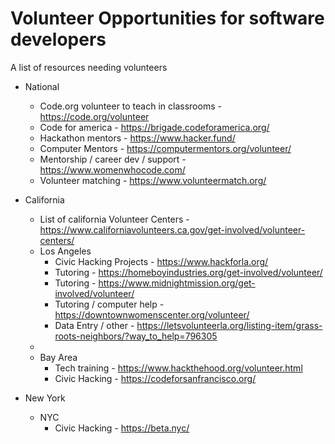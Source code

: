 # Volunteer Opportunities for software developers

A list of resources needing volunteers

- National 
    - Code.org volunteer to teach in classrooms - https://code.org/volunteer
    - Code for america - https://brigade.codeforamerica.org/
    - Hackathon mentors - https://www.hacker.fund/
    - Computer Mentors - https://computermentors.org/volunteer/
    - Mentorship / career dev / support - https://www.womenwhocode.com/
    - Volunteer matching - https://www.volunteermatch.org/
  
- California 
  - List of california Volunteer Centers - https://www.californiavolunteers.ca.gov/get-involved/volunteer-centers/
  - Los Angeles 
    - Civic Hacking Projects - https://www.hackforla.org/
    - Tutoring - https://homeboyindustries.org/get-involved/volunteer/
    - Tutoring - https://www.midnightmission.org/get-involved/volunteer/
    - Tutoring / computer help - https://downtownwomenscenter.org/volunteer/
    - Data Entry / other - https://letsvolunteerla.org/listing-item/grass-roots-neighbors/?way_to_help=796305
  -  
  - Bay Area 
    - Tech training - https://www.hackthehood.org/volunteer.html
    - Civic Hacking - https://codeforsanfrancisco.org/

- New York
  - NYC 
    - Civic Hacking - https://beta.nyc/

